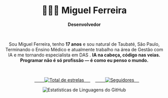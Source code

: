 <div align="center">

# 👨🏻‍💻 Miguel Ferreira

**Desenvolvedor**

<br>

<p>Sou Miguel Ferreira, tenho <strong>17 anos</strong> e sou natural de Taubaté, São Paulo, Terminando o Ensino Médico e atualmente trabalho na área de Gestão com IA e me tornando especialista em DAS . <strong>IA na cabeça, código nas veias. Programar não é só profissão — é como eu penso o mundo.</strong></p>

<br>

<p>
    <a href="https://github.com/mfzera?tab=repositories&sort=stargazers">
        <img 
            alt="Total de estrelas" 
            title="Total de estrelas GitHub" 
            src="https://custom-icon-badges.demolab.com/github/stars/mfzera?color=333&style=for-the-badge&labelColor=333&logo=star&label=estrelas"
        />
    </a>
    <a href="https://github.com/mfzera?tab=followers">
        <img 
            alt="Seguidores" 
            title="Me siga no GitHub" 
            src="https://custom-icon-badges.demolab.com/github/followers/mfzera?color=000&labelColor=000&style=for-the-badge&logo=github&label=Seguidores&logoColor=white"
        />
    </a>
</p>

<img src="https://github-readme-stats.vercel.app/api/top-langs/?username=mfzera&theme=github_dark_dimmed&layout=compact&custom_title=Tecnologias&langs_count=9" alt="Estatísticas de Linguagens do GitHub" />

</div>
